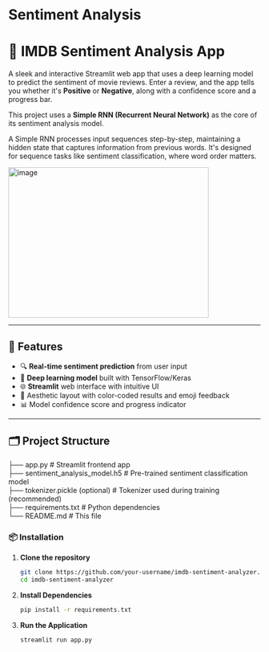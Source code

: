 # Sentiment Analysis
# 🧠 IMDB Sentiment Analysis App

A sleek and interactive Streamlit web app that uses a deep learning model to predict the sentiment of movie reviews. Enter a review, and the app tells you whether it's **Positive** or **Negative**, along with a confidence score and a progress bar.

This project uses a **Simple RNN (Recurrent Neural Network)** as the core of its sentiment analysis model.

A Simple RNN processes input sequences step-by-step, maintaining a hidden state that captures information from previous words. It's designed for sequence tasks like sentiment classification, where word order matters.


<img width="400" height="300" alt="image" src="https://github.com/user-attachments/assets/21f6edce-a651-4420-b325-29be9bbf243f" />

---

## 🚀 Features

- 🔍 **Real-time sentiment prediction** from user input
- 🧠 **Deep learning model** built with TensorFlow/Keras
- 🌐 **Streamlit** web interface with intuitive UI
- 🎨 Aesthetic layout with color-coded results and emoji feedback
- 📊 Model confidence score and progress indicator

---

## 🗂️ Project Structure
├── app.py # Streamlit frontend app  
├── sentiment_analysis_model.h5 # Pre-trained sentiment classification model  
├── tokenizer.pickle (optional) # Tokenizer used during training (recommended)  
├── requirements.txt # Python dependencies   
└── README.md # This file  

### 📦 Installation

1. **Clone the repository**
   ```bash
   git clone https://github.com/your-username/imdb-sentiment-analyzer.git
   cd imdb-sentiment-analyzer
   ```
2. **Install Dependencies**
   ```bash
   pip install -r requirements.txt
   ```
4. **Run the Application**
   ```bash
   streamlit run app.py
   ```

